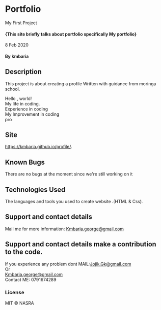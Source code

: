 # Portfolio
My First Project
#### {This site briefly talks about portfolio specifically My portfolio}
8 Feb 2020 
#### By **kmbaria**
## Description
This project is about creating a profile 
Written with guidance from moringa school.

Hello , world!<br>
My life in coding. <br>
Experience in coding<br>
My Improvement in coding<br>
pro
## Site
https://kmbaria.github.io/profile/.
## Known Bugs
There are no bugs at the moment since we're still working on it
## Technologies Used
The languages and tools you used to create website .(HTML & Css).
## Support and contact details
 Mail me for more information: Kmbaria.george@gmail.com

## Support and contact details make a contribution to the code.
If you experience any problem dont
MAIL:Jojik.Gk@gmail.com</br> Or </br> Kmbaria.george@gmail.com
</br>
Contact ME: 0791674289
          
### License
MIT &copy; NASRA
